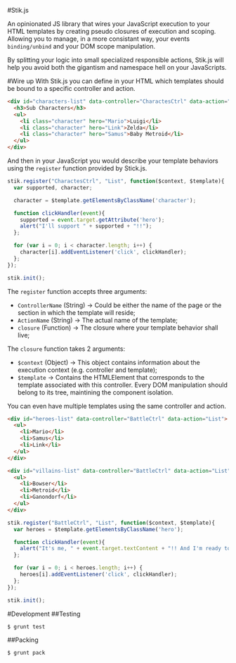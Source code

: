 #Stik.js

An opinionated JS library that wires your JavaScript execution to your HTML templates by creating pseudo closures of execution and scoping. Allowing you to manage, in a more consistant way, your events `binding/unbind` and your DOM scope manipulation.

By splitting your logic into small specialized responsible actions, Stik.js will help you avoid both the gigantism and namespace hell on your JavaScripts.

#Wire up
With Stik.js you can define in your HTML which templates should be bound to a specific controller and action.

```html
<div id="characters-list" data-controller="CharactesCtrl" data-action="List">
  <h3>Sub Characters</h3>
  <ul>
    <li class="character" hero="Mario">Luigi</li>
    <li class="character" hero="Link">Zelda</li>
    <li class="character" hero="Samus">Baby Metroid</li>
  </ul>
</div>
```

And then in your JavaScript you would describe your template behaviors using the `register` function provided by Stick.js.

```javascript
stik.register("CharactesCtrl", "List", function($context, $template){
  var supported, character;

  character = $template.getElementsByClassName('character');

  function clickHandler(event){
    supported = event.target.getAttribute('hero');
    alert("I'll support " + supported + "!!");
  };

  for (var i = 0; i < character.length; i++) {
    character[i].addEventListener('click', clickHandler);
  };
});

stik.init();
```

The `register` function accepts three arguments:

* `ControllerName` (String) -> Could be either the name of the page or the section in which the template will reside;
* `ActionName` (String) -> The actual name of the template;
* `closure` (Function) -> The closure where your template behavior shall live;

The `closure` function takes 2 arguments:

* `$context` (Object) -> This object contains information about the execution context (e.g. controller and template);
* `$template` -> Contains the HTMLElement that corresponds to the template associated with this controller. Every DOM manipulation should belong to its tree, maintining the component isolation.

You can even have multiple templates using the same controller and action.

```html
<div id="heroes-list" data-controller="BattleCtrl" data-action="List">
  <ul>
    <li>Mario</li>
    <li>Samus</li>
    <li>Link</li>
  </ul>
</div>

<div id="villains-list" data-controller="BattleCtrl" data-action="List">
  <ul>
    <li>Bowser</li>
    <li>Metroid</li>
    <li>Ganondorf</li>
  </ul>
</div>
```

```javascript
stik.register("BattleCtrl", "List", function($context, $template){
  var heroes = $template.getElementsByClassName('hero');

  function clickHandler(event){
    alert("It's me, " + event.target.textContent + "!! And I'm ready to fight!");
  };

  for (var i = 0; i < heroes.length; i++) {
    heroes[i].addEventListener('click', clickHandler);
  };
});

stik.init();
```

#Development
##Testing
```shell
$ grunt test
```

##Packing
```shell
$ grunt pack
```
